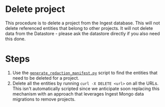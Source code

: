 # Delete project
This procedure is to delete a project from the Ingest database. This will not delete referenced entities that belong to other projects. It will not delete data from the Datastore - please ask the datastore directly if you also need this done.

# Steps
1. Use the [`generate_redaction_manifest.py`](https://github.com/HumanCellAtlas/ingest-client/blob/master/ingest/utils/generate_redaction_manifest.py) script to find the entities that need to be deleted for a project.
2. Delete all the entities by running `curl -X DELETE <url>` on all the URLs. This isn't automatically scripted since we anticipate soon replacing this mechanism with an approach that leverages Ingest Mongo data migrations to remove projects.
